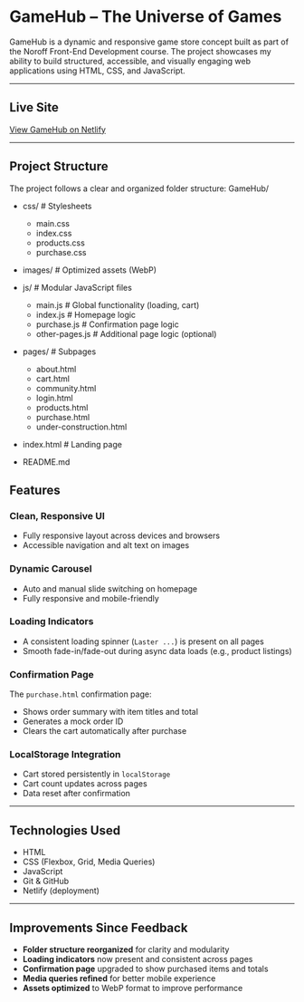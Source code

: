 # GameHub – The Universe of Games

GameHub is a dynamic and responsive game store concept built as part of the Noroff Front-End Development course. The project showcases my ability to build structured, accessible, and visually engaging web applications using HTML, CSS, and JavaScript.

---

## Live Site  
 [View GameHub on Netlify](https://majestic-basbousa-0d0c9b.netlify.app)

---

## Project Structure

The project follows a clear and organized folder structure:
GameHub/
 - css/ # Stylesheets
   - main.css
   - index.css
   - products.css
   - purchase.css

 - images/ # Optimized assets (WebP)

 - js/ # Modular JavaScript files
   - main.js # Global functionality (loading, cart)
   - index.js # Homepage logic
   - purchase.js # Confirmation page logic
   - other-pages.js # Additional page logic (optional)

 - pages/ # Subpages
   - about.html
   - cart.html
   - community.html
   - login.html
   - products.html
   - purchase.html
   - under-construction.html

 - index.html # Landing page
 - README.md

## Features

### Clean, Responsive UI
- Fully responsive layout across devices and browsers
- Accessible navigation and alt text on images

### Dynamic Carousel
- Auto and manual slide switching on homepage
- Fully responsive and mobile-friendly

### Loading Indicators
- A consistent loading spinner (`Laster ...`) is present on all pages
- Smooth fade-in/fade-out during async data loads (e.g., product listings)

### Confirmation Page
The `purchase.html` confirmation page:
- Shows order summary with item titles and total
- Generates a mock order ID
- Clears the cart automatically after purchase

### LocalStorage Integration
- Cart stored persistently in `localStorage`
- Cart count updates across pages
- Data reset after confirmation

---

## Technologies Used

- HTML
- CSS (Flexbox, Grid, Media Queries)
- JavaScript 
- Git & GitHub
- Netlify (deployment)

---

## Improvements Since Feedback

- **Folder structure reorganized** for clarity and modularity  
- **Loading indicators** now present and consistent across pages  
- **Confirmation page** upgraded to show purchased items and totals  
- **Media queries refined** for better mobile experience  
- **Assets optimized** to WebP format to improve performance  

